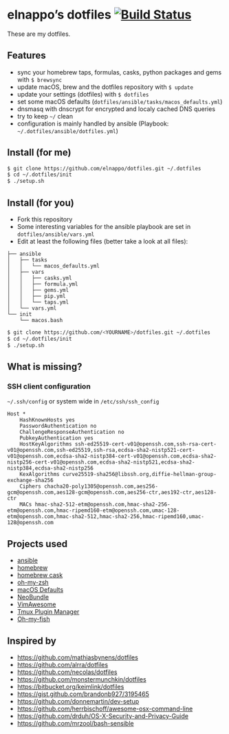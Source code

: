 # elnappo’s dotfiles [![Build Status](https://travis-ci.org/elnappo/dotfiles.svg?branch=master)](https://travis-ci.org/elnappo/dotfiles)

These are my dotfiles.

## Features
* sync your homebrew taps, formulas, casks, python packages and gems with `$ brewsync`
* update macOS, brew and the dotfiles repository with `$ update`
* update your settings (dotfiles) with `$ dotfiles`
* set some macOS defaults (`dotfiles/ansible/tasks/macos_defaults.yml`)
* dnsmasq with dnscrypt for encrypted and localy cached DNS queries
* try to keep `~/` clean
* configuration is mainly handled by ansible (Playbook: `~/.dotfiles/ansible/dotfiles.yml`)

## Install (for me)
```bash
$ git clone https://github.com/elnappo/dotfiles.git ~/.dotfiles
$ cd ~/.dotfiles/init
$ ./setup.sh
```

## Install (for you)
* Fork this repository
* Some interesting variables for the ansible playbook are set in `dotfiles/ansible/vars.yml`
* Edit at least the following files (better take a look at all files):

```
├── ansible
│   ├── tasks
│   │   └── macos_defaults.yml
│   ├── vars
│   │   ├── casks.yml
│   │   ├── formula.yml
│   │   ├── gems.yml
│   │   ├── pip.yml
│   │   └── taps.yml
│   └── vars.yml
└── init
    └── macos.bash
```

```bash
$ git clone https://github.com/<YOURNAME>/dotfiles.git ~/.dotfiles
$ cd ~/.dotfiles/init
$ ./setup.sh
```

## What is missing?
### SSH client configuration
`~/.ssh/config` or system wide in `/etc/ssh/ssh_config`

```
Host *
    HashKnownHosts yes
    PasswordAuthentication no
    ChallengeResponseAuthentication no
    PubkeyAuthentication yes
    HostKeyAlgorithms ssh-ed25519-cert-v01@openssh.com,ssh-rsa-cert-v01@openssh.com,ssh-ed25519,ssh-rsa,ecdsa-sha2-nistp521-cert-v01@openssh.com,ecdsa-sha2-nistp384-cert-v01@openssh.com,ecdsa-sha2-nistp256-cert-v01@openssh.com,ecdsa-sha2-nistp521,ecdsa-sha2-nistp384,ecdsa-sha2-nistp256
    KexAlgorithms curve25519-sha256@libssh.org,diffie-hellman-group-exchange-sha256
    Ciphers chacha20-poly1305@openssh.com,aes256-gcm@openssh.com,aes128-gcm@openssh.com,aes256-ctr,aes192-ctr,aes128-ctr
    MACs hmac-sha2-512-etm@openssh.com,hmac-sha2-256-etm@openssh.com,hmac-ripemd160-etm@openssh.com,umac-128-etm@openssh.com,hmac-sha2-512,hmac-sha2-256,hmac-ripemd160,umac-128@openssh.com
```

## Projects used
* [ansible](https://github.com/ansible/ansible)
* [homebrew](https://github.com/Homebrew/homebrew)
* [homebrew cask](https://github.com/phinze/homebrew-cask)
* [oh-my-zsh](https://github.com/robbyrussell/oh-my-zsh)
* [macOS Defaults](https://github.com/kevinSuttle/macOS-Defaults)
* [NeoBundle](https://github.com/Shougo/neobundle.vim)
* [VimAwesome](http://vimawesome.com/)
* [Tmux Plugin Manager](https://github.com/tmux-plugins/tpm)
* [Oh-my-fish](https://github.com/oh-my-fish/oh-my-fish)

## Inspired by
* https://github.com/mathiasbynens/dotfiles
* https://github.com/alrra/dotfiles
* https://github.com/necolas/dotfiles
* https://github.com/monstermunchkin/dotfiles
* https://bitbucket.org/keimlink/dotfiles
* https://gist.github.com/brandonb927/3195465
* https://github.com/donnemartin/dev-setup
* https://github.com/herrbischoff/awesome-osx-command-line
* https://github.com/drduh/OS-X-Security-and-Privacy-Guide
* https://github.com/mrzool/bash-sensible
